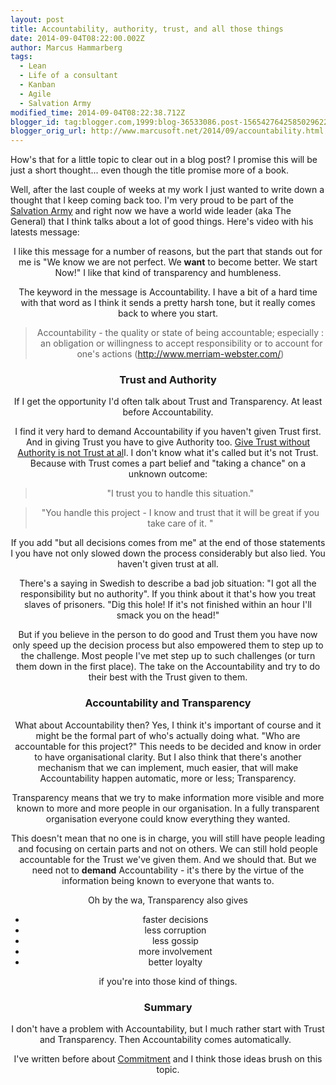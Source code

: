 ```yaml
---
layout: post
title: Accountability, authority, trust, and all those things
date: 2014-09-04T08:22:00.002Z
author: Marcus Hammarberg
tags:
  - Lean
  - Life of a consultant
  - Kanban
  - Agile
  - Salvation Army
modified_time: 2014-09-04T08:22:38.712Z
blogger_id: tag:blogger.com,1999:blog-36533086.post-1565427642585029622
blogger_orig_url: http://www.marcusoft.net/2014/09/accountability.html
---
```





How's that for a little topic to clear out in a blog post? I promise
this will be just a short thought... even though the title promise more
of a book.

Well, after the last couple of weeks at my work I just wanted to write
down a thought that I keep coming back too. I'm very proud to be part of
the <a href="http://www.salvationarmy.org/" target="_blank">Salvation
Army</a> and right now we have a world wide leader (aka The General)
that I think talks about a lot of good things.
Here's video with his latests message:

<div class="separator" style="clear: both; text-align: center;">


I like this message for a number of reasons, but the part that stands
out for me is "We know we are not perfect. We **want** to become better.
We start Now!" I like that kind of transparency and humbleness.

The keyword in the message is Accountability. I have a bit of a hard
time with that word as I think it sends a pretty harsh tone, but it
really comes back to where you start.

> Accountability - the quality or state of being accountable; especially
> :  an obligation or willingness to accept responsibility or to account
> for one's actions (<http://www.merriam-webster.com/>)

### Trust and Authority

If I get the opportunity I'd often talk about Trust and Transparency. At
least before Accountability.

I find it very hard to demand Accountability if you haven't given Trust
first. And in giving Trust you have to give Authority too.
<a href="http://www.marcusoft.net/2012/11/unearned-trust.html"
target="_blank">Give Trust without Authority is not Trust at al</a>l. I
don't know what it's called but it's not Trust.
Because with Trust comes a part belief and "taking a chance" on a
unknown outcome:

> "I trust you to handle this situation."

> "You handle this project - I know and trust that it will be great if
> you take care of it. "

If you add "but all decisions comes from me" at the end of those
statements I you have not only slowed down the process considerably but
also lied. You haven't given trust at all.

There's a saying in Swedish to describe a bad job situation: "I got all
the responsibility but no authority". If you think about it that's how
you treat slaves of prisoners. "Dig this hole! If it's not finished
within an hour I'll smack you on the head!"

But if you believe in the person to do good and Trust them you have now
only speed up the decision process but also empowered them to step up to
the challenge. Most people I've met step up to such challenges (or turn
them down in the first place). The take on the Accountability and try to
do their best with the Trust given to them.

### Accountability and Transparency

What about Accountability then? Yes, I think it's important of course
and it might be the formal part of who's actually doing what. "Who are
accountable for this project?" This needs to be decided and know in
order to have organisational clarity.
But I also think that there's another mechanism that we can implement,
much easier, that will make Accountability happen automatic, more or
less; Transparency.

Transparency means that we try to make information more visible and more
known to more and more people in our organisation. In a fully
transparent organisation everyone could know everything they wanted.

This doesn't mean that no one is in charge, you will still have people
leading and focusing on certain parts and not on others. We can still
hold people accountable for the Trust we've given them. And we should
that. But we need not to **demand** Accountability - it's there by the
virtue of the information being known to everyone that wants to.

Oh by the wa, Transparency also gives

- faster decisions
- less corruption
- less gossip
- more involvement
- better loyalty



if you're into those kind of things.


### Summary



I don't have a problem with Accountability, but I much rather start with
Trust and Transparency. Then Accountability comes automatically.  







I've written before about <a
href="http://www.marcusoft.net/2013/09/commitment-can-only-emerge-it-can-be.html"
target="_blank">Commitment</a> and I think those ideas brush on this
topic.


